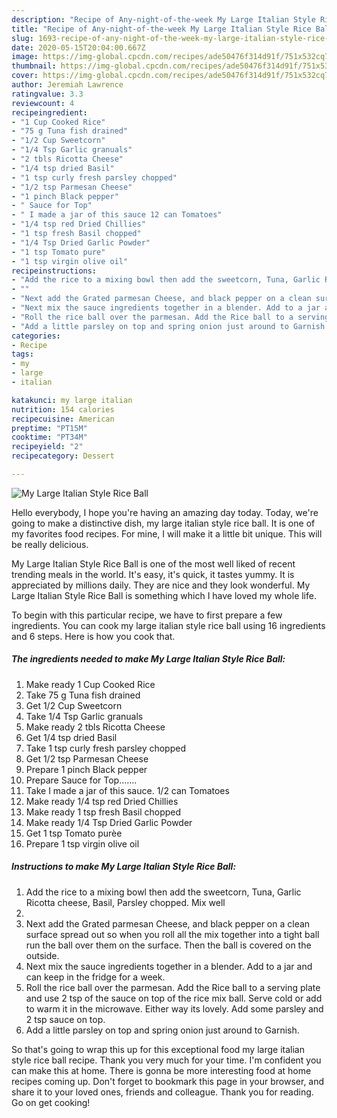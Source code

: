 ```yaml
---
description: "Recipe of Any-night-of-the-week My Large Italian Style Rice Ball"
title: "Recipe of Any-night-of-the-week My Large Italian Style Rice Ball"
slug: 1693-recipe-of-any-night-of-the-week-my-large-italian-style-rice-ball
date: 2020-05-15T20:04:00.667Z
image: https://img-global.cpcdn.com/recipes/ade50476f314d91f/751x532cq70/my-large-italian-style-rice-ball-recipe-main-photo.jpg
thumbnail: https://img-global.cpcdn.com/recipes/ade50476f314d91f/751x532cq70/my-large-italian-style-rice-ball-recipe-main-photo.jpg
cover: https://img-global.cpcdn.com/recipes/ade50476f314d91f/751x532cq70/my-large-italian-style-rice-ball-recipe-main-photo.jpg
author: Jeremiah Lawrence
ratingvalue: 3.3
reviewcount: 4
recipeingredient:
- "1 Cup Cooked Rice"
- "75 g Tuna fish drained"
- "1/2 Cup Sweetcorn"
- "1/4 Tsp Garlic granuals"
- "2 tbls Ricotta Cheese"
- "1/4 tsp dried Basil"
- "1 tsp curly fresh parsley chopped"
- "1/2 tsp Parmesan Cheese"
- "1 pinch Black pepper"
- " Sauce for Top"
- " I made a jar of this sauce 12 can Tomatoes"
- "1/4 tsp red Dried Chillies"
- "1 tsp fresh Basil chopped"
- "1/4 Tsp Dried Garlic Powder"
- "1 tsp Tomato pure"
- "1 tsp virgin olive oil"
recipeinstructions:
- "Add the rice to a mixing bowl then add the sweetcorn, Tuna, Garlic Ricotta cheese, Basil, Parsley chopped. Mix well"
- ""
- "Next add the Grated parmesan Cheese, and black pepper on a clean surface spread out so when you roll all the mix together into a tight ball run the ball over them on the surface. Then the ball is covered on the outside."
- "Next mix the sauce ingredients together in a blender. Add to a jar and can keep in the fridge for a week."
- "Roll the rice ball over the parmesan. Add the Rice ball to a serving plate and use 2 tsp of the sauce on top of the rice mix ball. Serve cold or add to warm it in the microwave. Either way its lovely. Add some parsley and 2 tsp sauce on top."
- "Add a little parsley on top and spring onion just around to Garnish."
categories:
- Recipe
tags:
- my
- large
- italian

katakunci: my large italian 
nutrition: 154 calories
recipecuisine: American
preptime: "PT15M"
cooktime: "PT34M"
recipeyield: "2"
recipecategory: Dessert

---
```



![My Large Italian Style Rice Ball](https://img-global.cpcdn.com/recipes/ade50476f314d91f/751x532cq70/my-large-italian-style-rice-ball-recipe-main-photo.jpg)

Hello everybody, I hope you're having an amazing day today. Today, we're going to make a distinctive dish, my large italian style rice ball. It is one of my favorites food recipes. For mine, I will make it a little bit unique. This will be really delicious.



My Large Italian Style Rice Ball is one of the most well liked of recent trending meals in the world. It's easy, it's quick, it tastes yummy. It is appreciated by millions daily. They are nice and they look wonderful. My Large Italian Style Rice Ball is something which I have loved my whole life.


To begin with this particular recipe, we have to first prepare a few ingredients. You can cook my large italian style rice ball using 16 ingredients and 6 steps. Here is how you cook that.

<!--inarticleads1-->

##### The ingredients needed to make My Large Italian Style Rice Ball:

1. Make ready 1 Cup Cooked Rice
1. Take 75 g Tuna fish drained
1. Get 1/2 Cup Sweetcorn
1. Take 1/4 Tsp Garlic granuals
1. Make ready 2 tbls Ricotta Cheese
1. Get 1/4 tsp dried Basil
1. Take 1 tsp curly fresh parsley chopped
1. Get 1/2 tsp Parmesan Cheese
1. Prepare 1 pinch Black pepper
1. Prepare  Sauce for Top.......
1. Take  I made a jar of this sauce. 1/2 can Tomatoes
1. Make ready 1/4 tsp red Dried Chillies
1. Make ready 1 tsp fresh Basil chopped
1. Make ready 1/4 Tsp Dried Garlic Powder
1. Get 1 tsp Tomato purèe
1. Prepare 1 tsp virgin olive oil




<!--inarticleads2-->

##### Instructions to make My Large Italian Style Rice Ball:

1. Add the rice to a mixing bowl then add the sweetcorn, Tuna, Garlic Ricotta cheese, Basil, Parsley chopped. Mix well
1. 
1. Next add the Grated parmesan Cheese, and black pepper on a clean surface spread out so when you roll all the mix together into a tight ball run the ball over them on the surface. Then the ball is covered on the outside.
1. Next mix the sauce ingredients together in a blender. Add to a jar and can keep in the fridge for a week.
1. Roll the rice ball over the parmesan. Add the Rice ball to a serving plate and use 2 tsp of the sauce on top of the rice mix ball. Serve cold or add to warm it in the microwave. Either way its lovely. Add some parsley and 2 tsp sauce on top.
1. Add a little parsley on top and spring onion just around to Garnish.




So that's going to wrap this up for this exceptional food my large italian style rice ball recipe. Thank you very much for your time. I'm confident you can make this at home. There is gonna be more interesting food at home recipes coming up. Don't forget to bookmark this page in your browser, and share it to your loved ones, friends and colleague. Thank you for reading. Go on get cooking!
